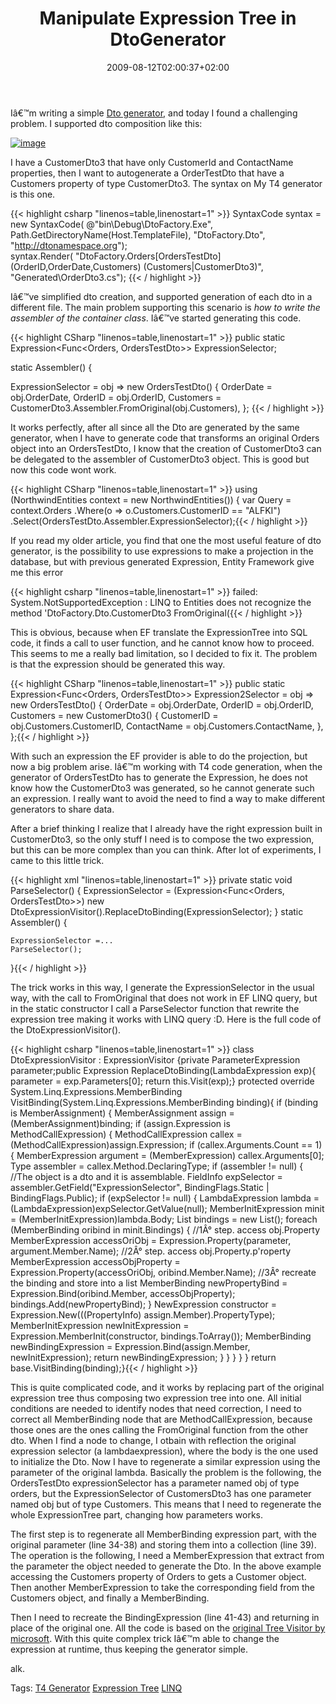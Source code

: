 ﻿---
title: "Manipulate Expression Tree in DtoGenerator"
description: ""
date: 2009-08-12T02:00:37+02:00
draft: false
tags: [LINQ,T4 Generator]
categories: [LINQ,Software Architecture]
---
Iâ€™m writing a simple [Dto generator](http://www.codewrecks.com/blog/index.php/2009/07/31/dto-generator-and-repository-integration/), and today I found a challenging problem. I supported dto composition like this:

[![image](https://www.codewrecks.com/blog/wp-content/uploads/2009/08/image-thumb19.png "image")](https://www.codewrecks.com/blog/wp-content/uploads/2009/08/image19.png)

I have a CustomerDto3 that have only CustomerId and ContactName properties, then I want to autogenerate a OrderTestDto that have a Customers property of type CustomerDto3. The syntax on My T4 generator is this one.

{{< highlight csharp "linenos=table,linenostart=1" >}}
SyntaxCode syntax = new SyntaxCode(
    @"bin\Debug\DtoFactory.Exe", 
    Path.GetDirectoryName(Host.TemplateFile),
    "DtoFactory.Dto",
    "http://dtonamespace.org");   
syntax.Render(
    "DtoFactory.Orders[OrdersTestDto] (OrderID,OrderDate,Customers) (Customers|CustomerDto3)",
    "Generated\\OrderDto3.cs"); {{< / highlight >}}

<!-- Code inserted with Steve Dunn's Windows Live Writer Code Formatter Plugin.  http://dunnhq.com -->

Iâ€™ve simplified dto creation, and supported generation of each dto in a different file. The main problem supporting this scenario is *how to write the assembler of the container class*. Iâ€™ve started generating this code.

{{< highlight CSharp "linenos=table,linenostart=1" >}}
public static Expression<Func<Orders, OrdersTestDto>> ExpressionSelector;

static Assembler() {

ExpressionSelector = obj => new OrdersTestDto() {
        OrderDate = obj.OrderDate,
        OrderID = obj.OrderID,
        Customers = CustomerDto3.Assembler.FromOriginal(obj.Customers),
        }; {{< / highlight >}}

<!-- Code inserted with Steve Dunn's Windows Live Writer Code Formatter Plugin.  http://dunnhq.com -->

It works perfectly, after all since all the Dto are generated by the same generator, when I have to generate code that transforms an original Orders object into an OrdersTestDto, I know that the creation of CustomerDto3 can be delegated to the assembler of CustomerDto3 object. This is good but now this code wont work.

{{< highlight CSharp "linenos=table,linenostart=1" >}}
using (NorthwindEntities context = new NorthwindEntities())
    {
        var Query = context.Orders
           .Where(o => o.Customers.CustomerID == "ALFKI")
           .Select(OrdersTestDto.Assembler.ExpressionSelector);{{< / highlight >}}

<!-- Code inserted with Steve Dunn's Windows Live Writer Code Formatter Plugin.  http://dunnhq.com -->

If you read my older article, you find that one the most useful feature of dto generator, is the possibility to use expressions to make a projection in the database, but with previous generated Expression, Entity Framework give me this error

{{< highlight csharp "linenos=table,linenostart=1" >}}
failed: System.NotSupportedException : LINQ to Entities does not recognize the method 'DtoFactory.Dto.CustomerDto3 FromOriginal({{< / highlight >}}

<!-- Code inserted with Steve Dunn's Windows Live Writer Code Formatter Plugin.  http://dunnhq.com -->

This is obvious, because when EF translate the ExpressionTree into SQL code, it finds a call to user function, and he cannot know how to proceed. This seems to me a really bad limitation, so I decided to fix it. The problem is that the expression should be generated this way.

{{< highlight CSharp "linenos=table,linenostart=1" >}}
public static Expression<Func<Orders, OrdersTestDto>> Expression2Selector
    = obj => new OrdersTestDto()
      {
          OrderDate = obj.OrderDate,
          OrderID = obj.OrderID,
          Customers = new CustomerDto3()
          {
            CustomerID =  obj.Customers.CustomerID,
            ContactName = obj.Customers.ContactName,
          },
      };{{< / highlight >}}

<!-- Code inserted with Steve Dunn's Windows Live Writer Code Formatter Plugin.  http://dunnhq.com -->

With such an expression the EF provider is able to do the projection, but now a big problem arise. Iâ€™m working with T4 code generation, when the generator of OrdersTestDto has to generate the Expression, he does not know how the CustomerDto3 was generated, so he cannot generate such an expression. I really want to avoid the need to find a way to make different generators to share data.

After a brief thinking I realize that I already have the right expression built in CustomerDto3, so the only stuff I need is to compose the two expression, but this can be more complex than you can think. After lot of experiments, I came to this little trick.

{{< highlight xml "linenos=table,linenostart=1" >}}
private static void ParseSelector()
{
    ExpressionSelector = (Expression<Func<Orders, OrdersTestDto>>)
        new DtoExpressionVisitor().ReplaceDtoBinding(ExpressionSelector);
}
static Assembler() {

    ExpressionSelector =...
    ParseSelector();
}{{< / highlight >}}

<!-- Code inserted with Steve Dunn's Windows Live Writer Code Formatter Plugin.  http://dunnhq.com -->

The trick works in this way, I generate the ExpressionSelector in the usual way, with the call to FromOriginal that does not work in EF LINQ query, but in the static constructor I call a ParseSelector function that rewrite the expression tree making it works with LINQ query :D. Here is the full code of the DtoExpressionVisitor().

{{< highlight csharp "linenos=table,linenostart=1" >}}
class DtoExpressionVisitor : ExpressionVisitor
{private ParameterExpression parameter;public Expression ReplaceDtoBinding(LambdaExpression exp){	parameter = exp.Parameters[0];	return this.Visit(exp);}
protected override System.Linq.Expressions.MemberBinding VisitBinding(System.Linq.Expressions.MemberBinding binding){	if (binding is MemberAssignment)	{		MemberAssignment assign = (MemberAssignment)binding;		if (assign.Expression is MethodCallExpression)		{			MethodCallExpression callex = (MethodCallExpression)assign.Expression;			if (callex.Arguments.Count == 1)			{				MemberExpression argument = (MemberExpression) callex.Arguments[0];				Type assembler = callex.Method.DeclaringType;				if (assembler != null)				{					//The object is a dto and it is assemblable.					FieldInfo expSelector = assembler.GetField("ExpressionSelector", BindingFlags.Static | BindingFlags.Public);					if (expSelector != null)					{						LambdaExpression lambda = (LambdaExpression)expSelector.GetValue(null);						MemberInitExpression minit = (MemberInitExpression)lambda.Body;						List<MemberBinding> bindings = new List<MemberBinding>();						foreach (MemberBinding oribind in minit.Bindings)						{							//1Â° step. access obj.Property							MemberExpression accessOriObj = Expression.Property(parameter, argument.Member.Name);							//2Â° step. access obj.Property.p'roperty							MemberExpression accessObjProperty = Expression.Property(accessOriObj, oribind.Member.Name);							//3Â° recreate the binding and store into a list							MemberBinding newPropertyBind = Expression.Bind(oribind.Member, accessObjProperty);							bindings.Add(newPropertyBind);						}						NewExpression constructor = Expression.New(((PropertyInfo) assign.Member).PropertyType);						MemberInitExpression newInitExpression = Expression.MemberInit(constructor, bindings.ToArray());						MemberBinding newBindingExpression = Expression.Bind(assign.Member, newInitExpression);						return newBindingExpression;					}				}			}		}	}	return base.VisitBinding(binding);}{{< / highlight >}}

<!-- Code inserted with Steve Dunn's Windows Live Writer Code Formatter Plugin.  http://dunnhq.com -->

This is quite complicated code, and it works by replacing part of the original expression tree thus composing two expression tree into one. All initial conditions are needed to identify nodes that need correction, I need to correct all MemberBinding node that are MethodCallExpression, because those ones are the ones calling the FromOriginal function from the other dto. When I find a node to change, I otbain with reflection the original expression selector (a lambdaexpression), where the body is the one used to initialize the Dto. Now I have to regenerate a similar expression using the parameter of the original lambda. Basically the problem is the following, the OrdersTestDto expressionSelector has a parameter named obj of type orders, but the ExpressionSelector of CustomersDto3 has one parameter named obj but of type Customers. This means that I need to regenerate the whole ExpressionTree part, changing how parameters works.

The first step is to regenerate all MemberBinding expression part, with the original parameter (line 34-38) and storing them into a collection (line 39). The operation is the following, I need a MemberExpression that extract from the parameter the object needed to generate the Dto. In the above example accessing the Customers property of Orders to gets a Customer object. Then another MemberExpression to take the corresponding field from the Customers object, and finally a MemberBinding.

Then I need to recreate the BindingExpression (line 41-43) and returning in place of the original one. All the code is based on the [original Tree Visitor by microsoft](class%20DtoExpressionVisitor%20:%20ExpressionVisitor). With this quite complex trick Iâ€™m able to change the expression at runtime, thus keeping the generator simple.

alk.

Tags: [T4 Generator](http://technorati.com/tag/T4%20Generator) [Expression Tree](http://technorati.com/tag/Expression%20Tree) [LINQ](http://technorati.com/tag/LINQ)
